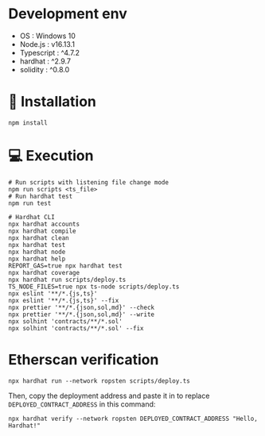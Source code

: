 # Development env

- OS : Windows 10
- Node.js : v16.13.1
- Typescript : ^4.7.2
- hardhat : ^2.9.7
- solidity : ^0.8.0

# :wrench: Installation

```shell
npm install
```

# :computer: Execution

```shell
# Run scripts with listening file change mode
npm run scripts <ts_file>
# Run hardhat test
npm run test

# Hardhat CLI
npx hardhat accounts
npx hardhat compile
npx hardhat clean
npx hardhat test
npx hardhat node
npx hardhat help
REPORT_GAS=true npx hardhat test
npx hardhat coverage
npx hardhat run scripts/deploy.ts
TS_NODE_FILES=true npx ts-node scripts/deploy.ts
npx eslint '**/*.{js,ts}'
npx eslint '**/*.{js,ts}' --fix
npx prettier '**/*.{json,sol,md}' --check
npx prettier '**/*.{json,sol,md}' --write
npx solhint 'contracts/**/*.sol'
npx solhint 'contracts/**/*.sol' --fix
```

# Etherscan verification

```shell
npx hardhat run --network ropsten scripts/deploy.ts
```

Then, copy the deployment address and paste it in to replace `DEPLOYED_CONTRACT_ADDRESS` in this command:

```shell
npx hardhat verify --network ropsten DEPLOYED_CONTRACT_ADDRESS "Hello, Hardhat!"
```
